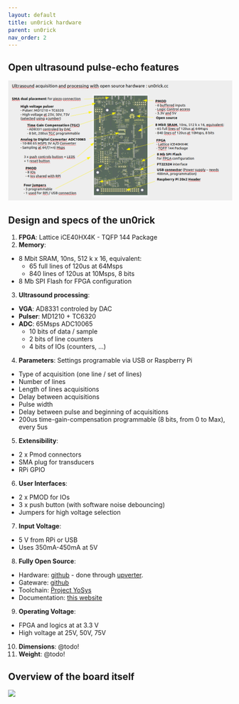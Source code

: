```yaml
---
layout: default
title: un0rick hardware 
parent: un0rick
nav_order: 2
---
```


## Open ultrasound pulse-echo features 

![](https://github.com/kelu124/un0rick/raw/master/images/un0rick_black.png)

## Design and specs of the un0rick


1. __FPGA__: Lattice iCE40HX4K - TQFP 144 Package
2. __Memory__:
  * 8 Mbit SRAM, 10ns, 512 k x 16, equivalent:
      * 65 full lines of 120us at 64Msps
      * 840 lines of 120us at 10Msps, 8 bits
  * 8 Mb SPI Flash for FPGA configuration 
3. __Ultrasound processing__:
  * __VGA__: AD8331 controled by DAC
  * __Pulser__: MD1210 + TC6320
  * __ADC__: 65Msps ADC10065
    * 10 bits of data / sample
    * 2 bits of line counters
    * 4 bits of IOs (counters, ...) 
4. __Parameters__: Settings programable via USB or Raspberry Pi 
  * Type of acquisition (one line / set of lines)
  * Number of lines
  * Length of lines acquisitions
  * Delay between acquisitions
  * Pulse width 
  * Delay between pulse and beginning of acquisitions
  * 200us time-gain-compensation programmable (8 bits, from 0 to Max), every 5us
5. __Extensibility__:
  * 2 x Pmod connectors
  * SMA plug for transducers
  * RPi GPIO
6. __User Interfaces__:
  * 2 x PMOD for IOs
  * 3 x push button (with software noise debouncing)
  * Jumpers for high voltage selection
7. __Input Voltage__: 
  * 5 V from RPi or USB
  * Uses 350mA-450mA at 5V
8. __Fully Open Source__:
  * Hardware: [github](https://github.com/kelu124/un0rick/tree/master/hardware) - done through [upverter](https://upverter.com/design/kelu124/c59550d3e0dcf944/un0rick-v11/).
  * Gateware: [github](https://github.com/kelu124/un0rick/tree/master/software)
  * Toolchain: [Project YoSys](http://www.clifford.at/yosys/)
  * Documentation: [this website](http://un0rick.cc/un0rick)
9. __Operating Voltage__: 
  * FPGA and logics at at 3.3 V
  * High voltage at 25V, 50V, 75V
10. __Dimensions__: @todo!
11. __Weight__: @todo! 


## Overview of the board itself

![](https://raw.githubusercontent.com/kelu124/echomods/master/matty/images/black/P_20191214_151518_good.jpg)

